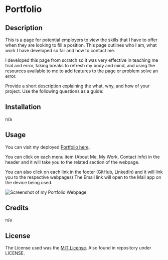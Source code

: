# Portfolio

## Description

This is a page for potential employers to view the skills that I have to offer when they are looking to fill a position. This page outlines who I am, what work I have developed so far and how to contact me.

I developed this page from scratch so it was very effective in teaching me trial and error, taking breaks to refresh my body and mind, and using the resources available to me to add features to the page or problem solve an error. 

Provide a short description explaining the what, why, and how of your project. Use the following questions as a guide:

## Installation

n/a

## Usage

You can visit my deployed [Portfolio here](https://mdeluca13.github.io/Portfolio/).

You can click on each menu item (About Me, My Work, Contact Info) in the header and it will take you to the related section of the webpage.

You can also click on each link in the footer (GitHub, LinkedIn) and it will link you to the respective webpages) The Email link will open to the Mail app on the device being used. 

![Screenshot of my Portfolio Webpage](/horiseon-accessibility/assets/images/screenshot.png)

## Credits

n/a

## License

The License used was the [MIT License](https://choosealicense.com/licenses/mit/). Also found in repository under LICENSE.